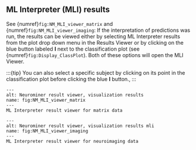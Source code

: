 ## ML Interpreter (MLI) results
See {numref}`fig:NM_MLI_viewer_matrix` and {numref}`fig:NM_MLI_viewer_imaging`: If the interpretation of predictions was run, the results can be viewed either by selecting ML Interpreter results from the plot drop down menu in the Results Viewer or by clicking on the blue button labeled **I** next to the classification plot (see {numref}`fig:Display_ClassPlot`). Both of these options will open the MLI Viewer.

:::{tip}
You can also select a specific subject by clicking on its point in the classification plot before clicking the blue **I** button.‚
:::

```{figure} Images/NM_MLI_viewer_matrix.png
---
alt: Neurominer result viewer, visualization results
name: fig:NM_MLI_viewer_matrix
---
ML Interpreter result viewer for matrix data
```

```{figure} Images/NM_MLI_viewer_imaging.png
---
alt: Neurominer result viewer, visualization results mli
name: fig:NM_MLI_viewer_imaging
---
ML Interpreter result viewer for neuroimaging data
```
